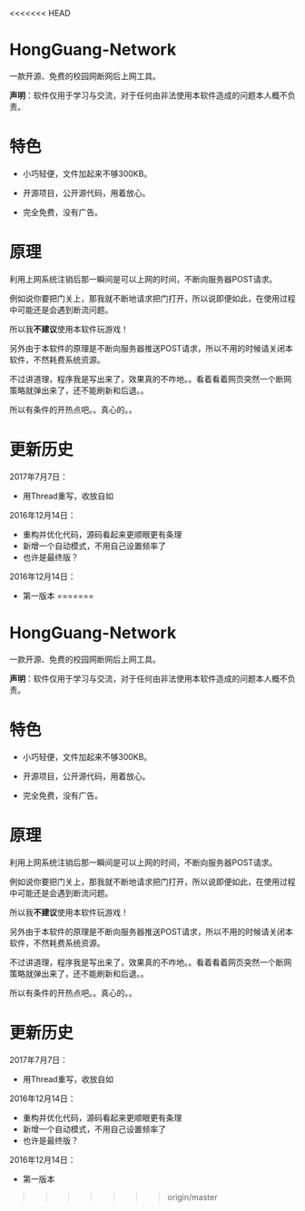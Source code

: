 <<<<<<< HEAD
# HongGuang-Network #

一款开源、免费的校园网断网后上网工具。

**声明**：软件仅用于学习与交流，对于任何由非法使用本软件造成的问题本人概不负责。

# 特色 #

- 小巧轻便，文件加起来不够300KB。

- 开源项目，公开源代码，用着放心。

- 完全免费，没有广告。

# 原理 #

利用上网系统注销后那一瞬间是可以上网的时间，不断向服务器POST请求。

例如说你要把门关上，那我就不断地请求把门打开，所以说即便如此，在使用过程中可能还是会遇到断流问题。

所以我**不建议**使用本软件玩游戏！

另外由于本软件的原理是不断向服务器推送POST请求，所以不用的时候请关闭本软件，不然耗费系统资源。

不过讲道理，程序我是写出来了，效果真的不咋地。。看着看着网页突然一个断网策略就弹出来了，还不能刷新和后退。。

所以有条件的开热点吧。。真心的。。

# 更新历史 #

2017年7月7日：

- 用Thread重写，收放自如

2016年12月14日：

- 重构并优化代码，源码看起来更顺眼更有条理
- 新增一个自动模式，不用自己设置频率了
- 也许是最终版？

2016年12月14日：

- 第一版本
=======
# HongGuang-Network #

一款开源、免费的校园网断网后上网工具。

**声明**：软件仅用于学习与交流，对于任何由非法使用本软件造成的问题本人概不负责。

# 特色 #

- 小巧轻便，文件加起来不够300KB。

- 开源项目，公开源代码，用着放心。

- 完全免费，没有广告。

# 原理 #

利用上网系统注销后那一瞬间是可以上网的时间，不断向服务器POST请求。

例如说你要把门关上，那我就不断地请求把门打开，所以说即便如此，在使用过程中可能还是会遇到断流问题。

所以我**不建议**使用本软件玩游戏！

另外由于本软件的原理是不断向服务器推送POST请求，所以不用的时候请关闭本软件，不然耗费系统资源。

不过讲道理，程序我是写出来了，效果真的不咋地。。看着看着网页突然一个断网策略就弹出来了，还不能刷新和后退。。

所以有条件的开热点吧。。真心的。。

# 更新历史 #

2017年7月7日：

- 用Thread重写，收放自如

2016年12月14日：

- 重构并优化代码，源码看起来更顺眼更有条理
- 新增一个自动模式，不用自己设置频率了
- 也许是最终版？

2016年12月14日：

- 第一版本
>>>>>>> origin/master
